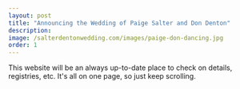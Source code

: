 ```yaml
---
layout: post
title: "Announcing the Wedding of Paige Salter and Don Denton"
description: 
image: /salterdentonwedding.com/images/paige-don-dancing.jpg
order: 1
---
```


This website will be an always up-to-date place to check on details, registries, etc. It's all on one page, so just keep scrolling.